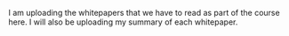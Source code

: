 I am uploading the whitepapers that we have to read as part of the course here. I will also be uploading my summary of each whitepaper.
